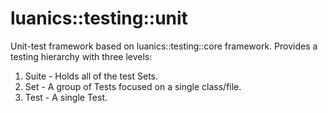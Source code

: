 # luanics::testing::unit

Unit-test framework based on luanics::testing::core framework. Provides a testing hierarchy with three levels:
1. Suite - Holds all of the test Sets.
2. Set - A group of Tests focused on a single class/file.
3. Test - A single Test.